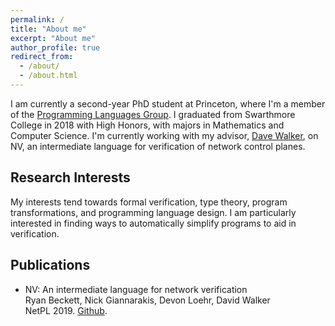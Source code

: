 ```yaml
---
permalink: /
title: "About me"
excerpt: "About me"
author_profile: true
redirect_from: 
  - /about/
  - /about.html
---
```


I am currently a second-year PhD student at Princeton, where I'm a member of the [Programming Languages Group](https://pl.cs.princeton.edu/). I graduated from Swarthmore College in 2018 with High Honors, with majors in Mathematics and Computer Science. I'm currently working with my advisor, [Dave Walker](https://www.cs.princeton.edu/~dpw/), on NV, an intermediate language for verification of network control planes.

## Research Interests

My interests tend towards formal verification, type theory, program transformations, and programming language design. I am particularly interested in finding ways to automatically simplify programs to aid in verification.

## Publications
* NV: An intermediate language for network verification  
  Ryan Beckett, Nick Giannarakis, Devon Loehr, David Walker  
  NetPL 2019. [Github](https://github.com/princedpw/nv).
